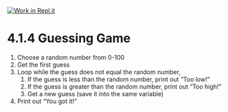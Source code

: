 [![Work in Repl.it](https://classroom.github.com/assets/work-in-replit-14baed9a392b3a25080506f3b7b6d57f295ec2978f6f33ec97e36a161684cbe9.svg)](https://classroom.github.com/online_ide?assignment_repo_id=3416117&assignment_repo_type=AssignmentRepo)
# 4.1.4 Guessing Game
1. Choose a random number from 0-100
2. Get the first guess
3. Loop while the guess does not equal the random number,
    1. If the guess is less than the random number, print out “Too low!”
    2. If the guess is greater than the random number, print out “Too high!”
    3. Get a new guess (save it into the same variable)
4. Print out “You got it!”
